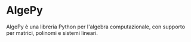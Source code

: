 # AlgePy  
AlgePy è una libreria Python per l'algebra computazionale, con supporto per matrici, polinomi e sistemi lineari.  
